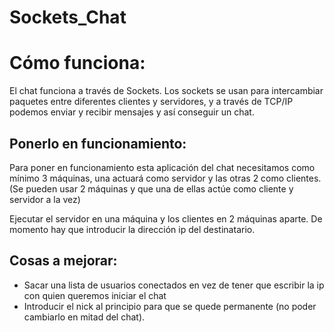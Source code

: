 # Sockets_Chat
<h1>Cómo funciona:</h1>
<p>El chat funciona a través de Sockets. Los sockets se usan para intercambiar paquetes entre diferentes clientes y servidores, y a través de TCP/IP podemos enviar y recibir mensajes y así conseguir un chat.</p>
<h2>Ponerlo en funcionamiento:</h2>
<p>Para poner en funcionamiento esta aplicación del chat necesitamos como mínimo 3 máquinas, una actuará como servidor y las otras 2 como clientes. (Se pueden usar 2 máquinas y que una de ellas actúe como cliente y servidor a la vez)<p>
  <p>Ejecutar el servidor en una máquina y los clientes en 2 máquinas aparte. De momento hay que introducir la dirección ip del destinatario.</p>
  <h2>Cosas a mejorar:</h2>
  <ul>
 <li>Sacar una lista de usuarios conectados en vez de tener que escribir la ip con quien queremos iniciar el chat</li>
  <li>Introducir el nick al principio para que se quede permanente (no poder cambiarlo en mitad del chat).</li>
</ul>
